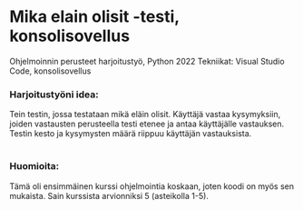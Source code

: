 # Mika elain olisit -testi, konsolisovellus
Ohjelmoinnin perusteet harjoitustyö, Python 2022
Tekniikat: Visual Studio Code, konsolisovellus

 ### Harjoitustyöni idea:

Tein testin, jossa testataan mikä eläin olisit.
Käyttäjä vastaa kysymyksiin, joiden vastausten perusteella testi etenee ja antaa käyttäjälle vastauksen.
Testin kesto ja kysymysten määrä riippuu käyttäjän vastauksista.

#
### Huomioita:

Tämä oli ensimmäinen kurssi ohjelmointia koskaan, joten koodi on myös sen mukaista. Sain kurssista arvionniksi 5 (asteikolla 1-5).
